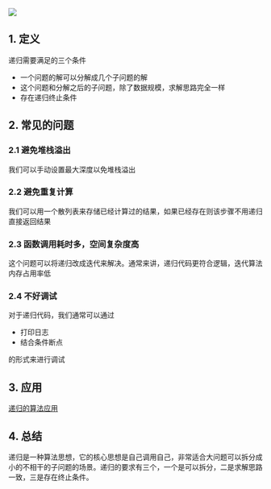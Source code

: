 ![](https://static001.geekbang.org/resource/image/e1/f4/e15d9f05aadeb469258016d0901a38f4.jpg)

## 1. 定义

递归需要满足的三个条件

* 一个问题的解可以分解成几个子问题的解
* 这个问题和分解之后的子问题，除了数据规模，求解思路完全一样
* 存在递归终止条件

## 2. 常见的问题

### 2.1 避免堆栈溢出

我们可以手动设置最大深度以免堆栈溢出

### 2.2 避免重复计算

我们可以用一个散列表来存储已经计算过的结果，如果已经存在则该步骤不用递归直接返回结果

### 2.3 函数调用耗时多，空间复杂度高

这个问题可以将递归改成迭代来解决。通常来讲，递归代码更符合逻辑，迭代算法内存占用率低

### 2.4 不好调试

对于递归代码，我们通常可以通过

* 打印日志
* 结合条件断点

的形式来进行调试

## 3. 应用

[递归的算法应用](https://github.com/luvsunlight/algorithm/tree/master/%E9%80%92%E5%BD%92)

## 4. 总结

递归是一种算法思想，它的核心思想是自己调用自己，非常适合大问题可以拆分成小的不相干的子问题的场景。递归的要求有三个，一个是可以拆分，二是求解思路一致，三是存在终止条件。